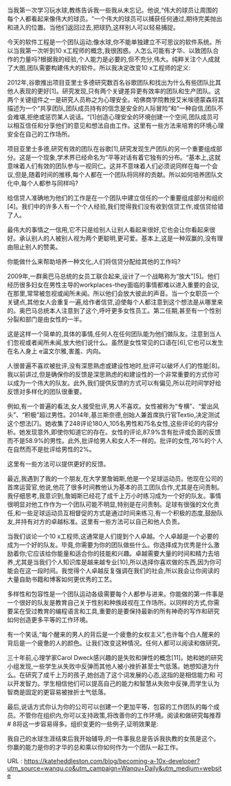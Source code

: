 当我第一次学习玩水球,教练告诉我一些我从未忘记。他说,“伟大的球员让周围的每个人都看起来像伟大的球员。“一个伟大的球员可以捕获任何通过,期待完美抛出和进入的位置。当他们返回过去,把球扔,这样别人可以轻易捕捉。 
  
 今天的软件工程是一个团队运动;像水球,你不能单独建立不可思议的软件系统。所以当我第一次听到10 x工程师的概念,我很困惑。人怎么可能有才华、以致团队合作的力量吗?根据我的经验,个人能力是必要的,但不充分,伟大。纯粹关注个人成就了大图,团队需要构建伟大的软件。所以我决定改变10 x工程师的定义: 
  
  
  
 2012年,谷歌推出项目亚里士多德研究数百名谷歌团队和找出为什么有些团队比其他人表现的更好[1]。研究发现,只有两个关键差异更有效率的团队和生产团队。这两个关键组件之一是研究人员称之为心理安全。哈佛商学院教授艾米埃德蒙森将其描述为一个“共享团队,团队成员持有的信念是安全的人际冒险”和“一种自信,团队不会难堪,拒绝或惩罚某人说话。“[1]创造心理安全的环境创建一个空间,团队成员可以相互信任和分享他们的意见和想法自由工作。这里有一些方法来培育的环境心理安全在自己的工作场所。 
  
  
 项目亚里士多德,研究有效的团队在谷歌[1],研究发现生产团队的另一个重要组成部分。这是一个现象,学术界已经命名为“平等对话有着它独有的分布。“基本上,这就意味着人们有效的团队参与一视同仁。这并不意味着人们必须说同样在每一个会议,但是,随着时间的推移,每个人都在一个团队将同样的贡献。所以如何培养团队文化中,每个人都参与同样吗? 
  
  
 给信贷人准确地为他们的工作是在一个团队中建立信任的一个重要组成部分和组织[4]。我们中的许多人有一个个人经验,我们觉得我们没有收到信贷工作,或信贷给错了人。 
  
 最伟大的事情之一信用,它不只是给别人让别人看起来很好,它也会让你看起来很好。承认别人的人被别人视为两个更聪明,更可爱。基本上,这是一种双赢的,没有理由阻止别人的赞美。 
  
 你能做什么来帮助培养一种文化,人们将信贷分配给其他的工作吗? 
  
  
 2009年,一群奥巴马总统的女员工联合起来,设计了一个战略称为“放大”[5]。他们经历很多妇女在男性主导的workplaces-they面临的事情都难以进入重要的会议,在那里,常常被忽视或闻所未闻。所以他们会放大彼此的声音。当一个女职员一个关键点,其他女人会重复一遍,给作者信贷,迫使每个人都注意到这个想法是从哪里来的。奥巴马总统本人注意到了这个,呼吁更多女性员工。第二任期,甚至有一个性别分裂和部门是由女性的一半。 
  
 这是这样一个简单的,具体的事情,任何人在任何团队能为他们做队友。注意到当人们忽视或者闻所未闻,放大他们说什么。虽然是女性常见的口语在[6],它也可以发生在名人身上 
 e温文尔雅,害羞、内向。 
  
 人很普遍不喜欢被批评,没有深思熟虑或建设性地时,批评可以破坏人们的性能[8]。我以前讲过,但是确保你的反馈是深思熟虑的和建设性的一个非常重要的方式你可以成为一个伟大的队友。此外,我们提供反馈的方式可以有偏见,所以花时间学好给反馈对多样化的团队很重要。 
  
 例如,有一个普遍的看法,女人接受批评,男人不喜欢。女性被称为“专横”、“爱出风头”、“积极”超过男性。2014年,基兰斯奈德,创始人兼首席执行官Textio,决定测试这个想法[7]。她收集了248评论180人,105名男性和75名女性,这些评论的内容分析。她发现意外,即使你知道它的存在。女性的评论,87.9%含有批评或负面的反馈而不是58.9%的男性。此外,批评给男人和女人不一样的。批评的女性,76%的个人在自然而不是批评给男性的2%。 
  
 这里有一些方法可以提供更好的反馈。 
  
  
 最近,我遇到了我的一个朋友,在大学里詹姆斯,他是一个足球运动员。他现在公司的首席运营官,他说,他花了很多时间教他认为基本的员工团队合作,尤其是在问责制。我仔细思考,我意识到,詹姆斯已经花了成千上万小时练习成为一个好的队友。事情很明显对他工作作为一个团队可能不明显,特别是在问责制。足球有很强的文化责任,和一些足球运动员互相督促的方式是通过时间来练习,有一个积极的态度,鼓励队友,并持有对方的卓越标准。这里有一些方法可以自己和他人负责。 
  
  
 当我们谈论一个10 x工程师,这通常是人们提到个人卓越。个人卓越是一个必要的成为一个好的队友。毕竟,你需要为你的团队做些什么。你选择成为优秀是什么激励着你;它应该给你能量和适合你的技能和兴趣。卓越需要大量的时间和精力去培养,尤其是当我们个人知识库是越来越专业[10],所以选择你喜欢做的东西,因为你可能会在这一段时间。我觉得个人卓越反复强调在我们的社会,所以我会让你阅读的大量自助书籍和博客如何更优秀的工艺。 
  
 多样性和包容性是一个团队运动各级需要每个人都参与进来。你能做的第一件事是一个很好的队友是教育自己关于性别和种族歧视在工作场所。以同样的方式,你需要呆在受过教育的编程语言和工具,重要的是要保持最新的所有神奇的写作和研究如何创造更多平等的工作环境。 
  
 有一个笑话,“每个醒来的男人的背后是一个疲惫的女权主义”,也许每个白人醒来的背后是一个疲惫的人的颜色。让我们改变这种情况。任何人都可以阅读和做研究。 
  
  
 三十年前,心理学家Carol Dweck感兴趣的是失败和弹性的概念[11]。她和她的研究小组发现,一些学生从失败中反弹而其他人被小挫折甚至士气低落。她想知道为什么。在研究了成千上万的孩子,她创造了这个词发展的心态,这指的是相信能力和 
 可以开发智力。学生相信他们可以提高自己的能力和智慧从失败中反弹,而学生认为智商是固定的更容易被挫折士气低落。 
  
  
 最后,说话方式你认为你的公司可以创建一个更加平等、包容的工作团队的每个成员。不管你在组织内,你可以支持政策,将改善你的工作环境。阅读和做研究每推荐# 8将这一步容易得多。组织变更的一些例子,证明效果是: 
  
  
 我自己的水球生涯结束后我开始辅导,的一件事我总是告诉我执教的女孩是这个。你赢的能力是你的才华的总和乘以你如何作为一个团队一起工作。 
  
  
  
  
  
  
   
  URL : https://kateheddleston.com/blog/becoming-a-10x-developer?utm_source=wanqu.co&utm_campaign=Wanqu+Daily&utm_medium=website